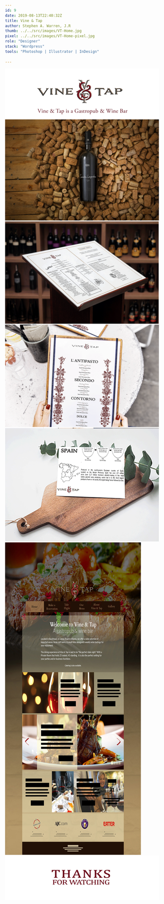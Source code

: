 ```yaml
---
id: 9
date: 2019-08-13T22:40:32Z
title: Vine & Tap
author: Stephen A. Warren, J.R
thumb: ../../src/images/VT-Home.jpg
pixel: ../../src/images/VT-Home-pixel.jpg
role: "Designer"
stack: "Wordpress"
tools: "Photoshop | Illustrator | InDesign"

---
```



![](../../src/images/VT-Home.png)
![](../../src/images/VT-bottle.jpg)
![](../../src/images/VT-menu.png)
![](../../src/images/VT-course-menu.png)
![](../../src/images/VT-drink-menu.png)
![](../../src/images/VT-Home.jpg)
![](../../src/images/VT-thanks.jpg)